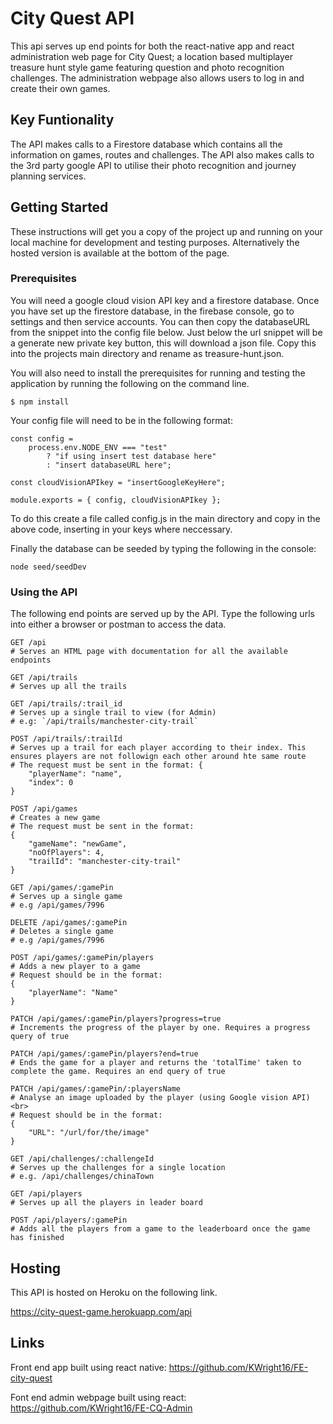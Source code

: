 # City Quest API

This api serves up end points for both the react-native app and react administration web page for City Quest; a location based multiplayer treasure hunt style game featuring question and photo recognition challenges. The administration webpage also allows users to log in and create their own games.

## Key Funtionality
The API makes calls to a Firestore database which contains all the information on games, routes and challenges. The API also makes calls to the 3rd party google API to utilise their photo recognition and journey planning services.

## Getting Started

These instructions will get you a copy of the project up and running on your local machine for development and testing purposes. Alternatively the hosted version is available at the bottom of the page.

### Prerequisites

You will need a google cloud vision API key and a firestore database. Once you have set up the firestore database, in the firebase console, go to settings and then service accounts. You can then copy the databaseURL from the snippet into the config file below. Just below the url snippet will be a generate new private key button, this will download a json file. Copy this into the projects main directory and rename as treasure-hunt.json. 

You will also need to install the prerequisites for running and testing the application by running the following on the command line.

```
$ npm install
```

Your config file will need to be in the following format:

```
const config =
    process.env.NODE_ENV === "test"
        ? "if using insert test database here"
        : "insert databaseURL here";

const cloudVisionAPIkey = "insertGoogleKeyHere";

module.exports = { config, cloudVisionAPIkey };

```

To do this create a file called config.js in the main directory and copy in the above code, inserting in your keys where neccessary.

Finally the database can be seeded by typing the following in the console:
```
node seed/seedDev
```

### Using the API

The following end points are served up by the API. Type the following urls into either a browser or postman to access the data.

```http
GET /api
# Serves an HTML page with documentation for all the available endpoints
```

```http
GET /api/trails
# Serves up all the trails
```

```http
GET /api/trails/:trail_id
# Serves up a single trail to view (for Admin)
# e.g: `/api/trails/manchester-city-trail`
```

```http
POST /api/trails/:trailId
# Serves up a trail for each player according to their index. This ensures players are not followign each other around hte same route
# The request must be sent in the format: {
    "playerName": "name",
    "index": 0
}
```

```http
POST /api/games
# Creates a new game
# The request must be sent in the format:
{
    "gameName": "newGame",
    "noOfPlayers": 4,
    "trailId": "manchester-city-trail"
}
```

```http
GET /api/games/:gamePin
# Serves up a single game
# e.g /api/games/7996
```

```http
DELETE /api/games/:gamePin
# Deletes a single game
# e.g /api/games/7996
```

```http
POST /api/games/:gamePin/players
# Adds a new player to a game 
# Request should be in the format:
{
    "playerName": "Name"
}
```

```http
PATCH /api/games/:gamePin/players?progress=true
# Increments the progress of the player by one. Requires a progress query of true

```

```http
PATCH /api/games/:gamePin/players?end=true
# Ends the game for a player and returns the 'totalTime' taken to complete the game. Requires an end query of true
```

```http
PATCH /api/games/:gamePin/:playersName
# Analyse an image uploaded by the player (using Google vision API)<br>
# Request should be in the format:
{
    "URL": "/url/for/the/image"
}
```

```http
GET /api/challenges/:challengeId
# Serves up the challenges for a single location   
# e.g. /api/challenges/chinaTown
```

```http
GET /api/players
# Serves up all the players in leader board
```

```http
POST /api/players/:gamePin
# Adds all the players from a game to the leaderboard once the game has finished
```

## Hosting

This API is hosted on Heroku on the following link.

https://city-quest-game.herokuapp.com/api

## Links

Front end app built using react native:
https://github.com/KWright16/FE-city-quest

Font end admin webpage built using react:
https://github.com/KWright16/FE-CQ-Admin

